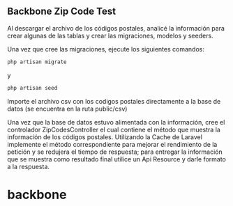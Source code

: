## Backbone Zip Code Test
Al descargar el archivo de los códigos postales, analicé la información para crear algunas de las tablas y crear las migraciones, modelos y seeders.

Una vez que cree las migraciones, ejecute los siguientes comandos:
``` bash
php artisan migrate
```
y 
``` bash
php artisan seed
```

Importe el archivo csv con los codigos postales directamente a la base de datos (se encuentra en la ruta public/csv)

Una vez que la base de datos estuvo alimentada con la información, cree el controlador ZipCodesController el cual contiene el método que muestra la información de los códigos postales. Utilizando la Cache de Laravel implemente el método correspondiente para mejorar el rendimiento de la petición y se redujera el tiempo de respuesta; para entregar la información que se muestra como resultado final utilice un Api Resource y darle formato a la respuesta.

# backbone
